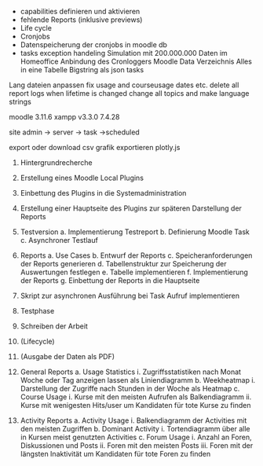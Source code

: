 - capabilities definieren und aktivieren
- fehlende Reports (inklusive previews)
- Life cycle
- Cronjobs
- Datenspeicherung der cronjobs in moodle db
- tasks exception handeling
Simulation mit 200.000.000 Daten im Homeoffice
Anbindung des Cronloggers
Moodle Data Verzeichnis 
Alles in eine Tabelle
Bigstring als json
tasks

Lang dateien anpassen
fix usage and courseusage dates etc.
delete all report logs when lifetime is changed
change all topics and make language strings

moodle 3.11.6
xampp v3.3.0 7.4.28

site admin -> server -> task ->scheduled

export oder download csv
grafik exportieren plotly.js

1.	Hintergrundrecherche
2.	Erstellung eines Moodle Local Plugins
3.	Einbettung des Plugins in die Systemadministration
4.	Erstellung einer Hauptseite des Plugins zur späteren Darstellung der Reports
5.	Testversion
    a.	Implementierung Testreport
    b.	Definierung Moodle Task
    c.	Asynchroner Testlauf
6.	Reports
    a.	Use Cases
    b.	Entwurf der Reports
    c.	Speicheranforderungen der Reports generieren
    d.	Tabellenstruktur zur Speicherung der Auswertungen festlegen
    e.	Tabelle implementieren
    f.	Implementierung der Reports
    g.	Einbettung der Reports in die Hauptseite
7.	Skript zur asynchronen Ausführung bei Task Aufruf implementieren
8.	Testphase
9.	Schreiben der Arbeit
10.	(Lifecycle)
11.	(Ausgabe der Daten als PDF)

1.	General Reports
    a.	Usage Statistics
        i.	Zugriffsstatistiken nach Monat Woche oder Tag anzeigen lassen als Liniendiagramm
    b.	Weekheatmap
        i.	Darstellung der Zugriffe nach Stunden in der Woche als Heatmap
    c.	Course Usage
        i.	Kurse mit den meisten Aufrufen als Balkendiagramm
        ii.	Kurse mit wenigesten Hits/user um Kandidaten für tote Kurse zu finden
2.	Activity Reports
    a.	Activity Usage
        i.	Balkendiagramm der Activities mit den meisten Zugriffen
    b.	Dominant Activity
        i.	Tortendiagramm über alle in Kursen meist genutzten Activities
    c.	Forum Usage
        i.	Anzahl an Foren, Diskussionen und Posts
        ii.	Foren mit den meisten Posts
        iii.	Foren mit der längsten Inaktivität um Kandidaten für tote Foren zu finden


    